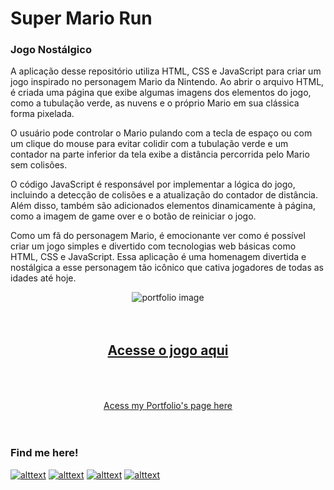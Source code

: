 # Super Mario Run
### Jogo Nostálgico

A aplicação desse repositório utiliza HTML, CSS e JavaScript para criar um jogo inspirado no personagem Mario da Nintendo.
Ao abrir o arquivo HTML, é criada uma página que exibe algumas imagens dos elementos do jogo, como a tubulação verde, as nuvens e o próprio Mario em sua clássica forma pixelada.

O usuário pode controlar o Mario pulando com a tecla de espaço ou com um clique do mouse para evitar colidir com a tubulação verde e um contador na parte inferior da tela exibe a distância percorrida pelo Mario sem colisões.

O código JavaScript é responsável por implementar a lógica do jogo, incluindo a detecção de colisões e a atualização do contador de distância.
Além disso, também são adicionados elementos dinamicamente à página, como a imagem de game over e o botão de reiniciar o jogo.

Como um fã do personagem Mario, é emocionante ver como é possível criar um jogo simples e divertido com tecnologias web básicas como HTML, CSS e JavaScript.
Essa aplicação é uma homenagem divertida e nostálgica a esse personagem tão icônico que cativa jogadores de todas as idades até hoje.

<div align="center">

![portfolio image](https://github.com/Jof92/supermariorun.github.io/blob/main/super%20mario%20run2.gif) <br><br><br>
 
## <a href="https://jof92.github.io/supermariorun.github.io/"> Acesse o jogo aqui</a> <br><br><br>
</div> 
<div align="center">
<a href="https://jof92.github.io/jofPortfolio.github.io/switch_index.html"> Acess my Portfolio's page here </a> <br><br><br>
</div>

### Find me here!


[![alttext](https://img.icons8.com/color/48/linkedin-circled--v1.png)](https://www.linkedin.com/in/jof-frota/) [![alttext](https://img.icons8.com/cute-clipart/48/instagram-new.png)](https://www.instagram.com/js.frota/) [![alttext](https://img.icons8.com/color/48/whatsapp--v1.png)](https://wa.me/+5585996204919) [![alttext](https://img.icons8.com/color/48/apple-mail.png)](jof@frota@hotmail.com)
